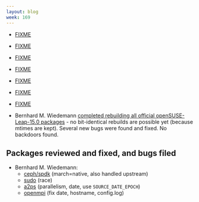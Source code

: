 ```yaml
---
layout: blog
week: 169
---
```


* [FIXME](https://debconf18.debconf.org/schedule/)

* [FIXME](https://debconf18.debconf.org/talks/99-my-crush-on-gnu-guix/)

* [FIXME](https://debconf18.debconf.org/talks/46-securing-debian-software-updates-with-skipchains-and-verified-builds/)

* [FIXME](https://prototypefund.de/project/reproducible-builds-in-der-wirklichkeit/)

* [FIXME](https://github.com/rubygems/rubygems/issues/2290)

* [FIXME](https://bugs.debian.org/845034)

* [FIXME](https://lists.reproducible-builds.org/pipermail/rb-general/2018-July/001083.html)

* Bernhard M. Wiedemann [completed rebuilding all official openSUSE-Leap-15.0 packages](https://lists.opensuse.org/opensuse-factory/2018-07/msg00119.html) - no bit-identical rebuilds are possible yet (because mtimes are kept). Several new bugs were found and fixed. No backdoors found.

Packages reviewed and fixed, and bugs filed
-------------------------------------------

* Bernhard M. Wiedemann:
    * [ceph/spdk](http://bugzilla.opensuse.org/show_bug.cgi?id=1101262) (march=native, also handled upstream)
    * [sudo](https://bugzilla.sudo.ws/show_bug.cgi?id=842) (race)
    * [a2ps](https://build.opensuse.org/request/show/623107) (parallelism, date, use `SOURCE_DATE_EPOCH`)
    * [openmpi](https://build.opensuse.org/request/show/623140) (fix date, hostname, config.log)
